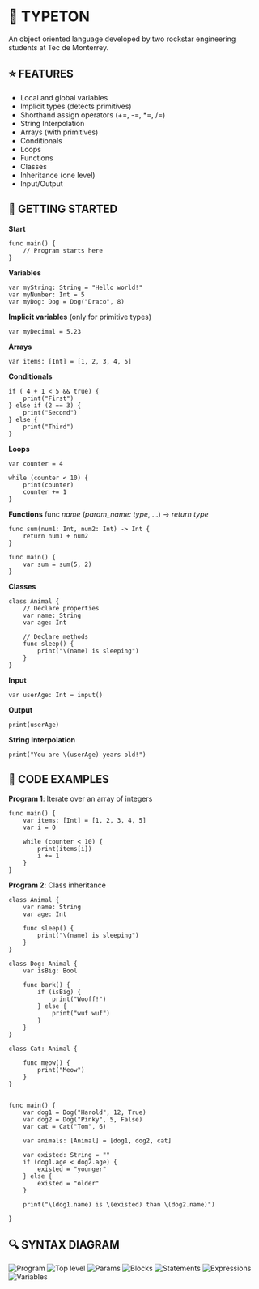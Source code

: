 # 🦭 TYPETON
An object oriented language developed by two rockstar engineering students at Tec de Monterrey.

## ⭐️ FEATURES
- Local and global variables
- Implicit types (detects primitives)
- Shorthand assign operators (+=, -=, *=, /=)
- String Interpolation
- Arrays (with primitives)
- Conditionals
- Loops
- Functions
- Classes
- Inheritance (one level)
- Input/Output

## 🚗 GETTING STARTED
**Start**
```
func main() {
    // Program starts here
}
```

**Variables**
```
var myString: String = "Hello world!"
var myNumber: Int = 5
var myDog: Dog = Dog("Draco", 8)
```

**Implicit variables** (only for primitive types)
```
var myDecimal = 5.23
```

**Arrays**
```
var items: [Int] = [1, 2, 3, 4, 5]
```

**Conditionals**
```
if ( 4 + 1 < 5 && true) {
    print("First")
} else if (2 == 3) {
    print("Second")
} else {
    print("Third")
}
```

**Loops**
```
var counter = 4

while (counter < 10) {
    print(counter)
    counter += 1
}
```


**Functions** 
func *name* (*param_name: type*, ...) -> *return type*
```
func sum(num1: Int, num2: Int) -> Int {
    return num1 + num2
}

func main() {
    var sum = sum(5, 2)
}
```

**Classes**
```
class Animal {
    // Declare properties
    var name: String
    var age: Int
    
    // Declare methods
    func sleep() {
        print("\(name) is sleeping")
    }
}
```

**Input**
```
var userAge: Int = input()
```

**Output**
```
print(userAge)
```

**String Interpolation**
```
print("You are \(userAge) years old!")
```

## 📝 CODE EXAMPLES


**Program 1**: Iterate over an array of integers
```
func main() {
    var items: [Int] = [1, 2, 3, 4, 5]
    var i = 0

    while (counter < 10) {
        print(items[i])
        i += 1
    }
}
```

**Program 2**: Class inheritance
```
class Animal {
    var name: String
    var age: Int

    func sleep() {
        print("\(name) is sleeping")
    }
}

class Dog: Animal {
    var isBig: Bool

    func bark() {
        if (isBig) {
            print("Wooff!")
        } else {
            print("wuf wuf")
        }
    }
}

class Cat: Animal {
    
    func meow() {
        print("Meow")
    }
}

 
func main() {
    var dog1 = Dog("Harold", 12, True)
    var dog2 = Dog("Pinky", 5, False)
    var cat = Cat("Tom", 6)

    var animals: [Animal] = [dog1, dog2, cat]
    
    var existed: String = ""
    if (dog1.age < dog2.age) {
        existed = "younger"
    } else {
        existed = "older"
    }
    
    print("\(dog1.name) is \(existed) than \(dog2.name)")

}
```

## 🔍 SYNTAX DIAGRAM
![Program](/syntax_diagram/program.png)
![Top level](/syntax_diagram/top_level.png)
![Params](/syntax_diagram/params.png)
![Blocks](/syntax_diagram/blocks.png)
![Statements](/syntax_diagram/statements.png)
![Expressions](/syntax_diagram/expressions.png)
![Variables](/syntax_diagram/variables.png)

